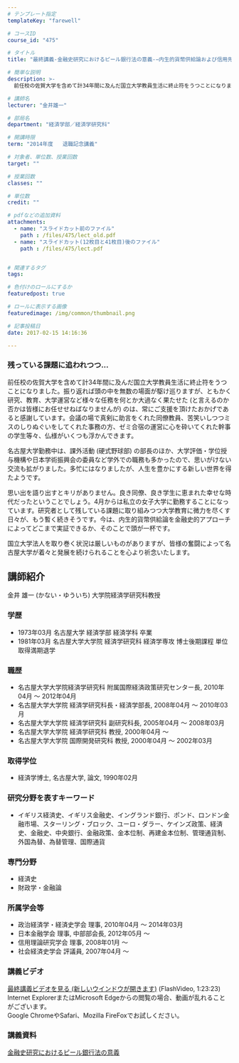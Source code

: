 ```yaml
---
# テンプレート指定
templateKey: "farewell"

# コースID
course_id: "475"

# タイトル
title: "最終講義-金融史研究におけるピール銀行法の意義-−内生的貨幣供給論および信用先行説の視点を取り込んで−"

# 簡単な説明
description: >-
  前任校の佐賀大学を含めて計34年間に及んだ国立大学教員生活に終止符をうつことになりました。振り返れば頭の中を無数の場面が駆け巡りますが、ともかく研究、教育、大学運営など様々な任務を何とか大過なく果...

# 講師名
lecturer: "金井雄一"

# 部局名
department: "経済学部／経済学研究科"

# 開講時限
term: "2014年度	退職記念講義"

# 対象者、単位数、授業回数
target: ""

# 授業回数
classes: ""

# 単位数
credit: ""

# pdfなどの追加資料
attachments: 
  - name: "スライドカット前のファイル" 
    path : /files/475/lect_old.pdf
  - name: "スライドカット(12枚目と41枚目)後のファイル" 
    path : /files/475/lect.pdf


# 関連するタグ
tags:

# 色付けのロールにするか
featuredpost: true

# ロールに表示する画像
featuredimage: /img/common/thumbnail.png

# 記事投稿日
date: 2017-02-15 14:16:36

---
```

### 残っている課題に追われつつ... 

前任校の佐賀大学を含めて計34年間に及んだ国立大学教員生活に終止符をうつことになりました。振り返れば頭の中を無数の場面が駆け巡りますが、ともかく研究、教育、大学運営など様々な任務を何とか大過なく果たせた (と言えるのか否かは皆様にお任せせねばなりませんが) のは、常にご支援を頂けたおかげであると感謝しています。会議の場で真剣に助言をくれた同僚教員、苦笑いしつつミスのしりぬぐいをしてくれた事務の方、ゼミ合宿の運営に心を砕いてくれた幹事の学生等々、仏様がいくつも浮かんできます。 

名古屋大学勤務中は、課外活動 (硬式野球部) の部長のほか、大学評価・学位授与機構や日本学術振興会の委員など学外での職務も多かったので、思いがけない交流も拡がりました。多忙にはなりましたが、人生を豊かにする新しい世界を得たようです。 

思い出を語り出すとキリがありません。良き同僚、良き学生に恵まれた幸せな時代だったということでしょう。4月からは私立の女子大学に勤務することになっています。研究者として残している課題に取り組みつつ大学教育に微力を尽くす日々が、もう暫く続きそうです。今は、内生的貨幣供給論を金融史的アプローチによってどこまで実証できるか、そのことで頭が一杯です。 

国立大学法人を取り巻く状況は厳しいものがありますが、皆様の奮闘によって名古屋大学が着々と発展を続けられることを心より祈念いたします。
## 講師紹介

金井 雄一 (かない・ゆういち) 大学院経済学研究科教授

### 学歴

  * 1973年03月 名古屋大学 経済学部 経済学科 卒業 
  * 1981年03月 名古屋大学大学院 経済学研究科 経済学専攻 博士後期課程 単位取得満期退学

### 職歴

  * 名古屋大学大学院経済学研究科 附属国際経済政策研究センター長, 2010年04月 ～ 2012年04月 
  * 名古屋大学大学院 経済学研究科長・経済学部長, 2008年04月 ～ 2010年03月 
  * 名古屋大学大学院 経済学研究科 副研究科長, 2005年04月 ～ 2008年03月 
  * 名古屋大学大学院 経済学研究科 教授, 2000年04月 ～ 
  * 名古屋大学大学院 国際開発研究科 教授, 2000年04月 ～ 2002年03月 

### 取得学位

  * 経済学博士, 名古屋大学, 論文, 1990年02月 

### 研究分野を表すキーワード

  * イギリス経済史、イギリス金融史、イングランド銀行、ポンド、ロンドン金融市場、スターリング・ブロック、ユーロ・ダラー、ケインズ政策、経済史、金融史、中央銀行、金融政策、金本位制、再建金本位制、管理通貨制、外国為替、為替管理、国際通貨 

### 専門分野

  * 経済史 
  * 財政学・金融論 

### 所属学会等

  * 政治経済学・経済史学会 理事, 2010年04月 ～ 2014年03月
  * 日本金融学会 理事, 中部部会長, 2012年05月 ～
  * 信用理論研究学会 理事, 2008年01月 ～
  * 社会経済史学会 評議員, 2007年04月 ～
### 講義ビデオ

[最終講義ビデオを見る (新しいウインドウが開きます)](http://nuvideo.media.nagoya-u.ac.jp/embed/b57deab80e3b37185a2e096b7dda7f8a5b3eb8c1) (FlashVideo, 1:23:23)  
Internet ExplorerまたはMicrosoft Edgeからの閲覧の場合、動画が乱れることがございます。  
Google ChromeやSafari、Mozilla FireFoxでお試しください。 

### 講義資料


[金融史研究におけるピール銀行法の意義](/files/475/lect.pdf) 
